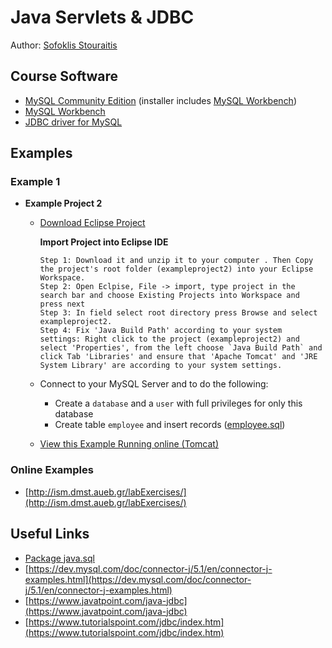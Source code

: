 # Java Servlets & JDBC

Author: [Sofoklis Stouraitis](mailto:sofos@aueb.gr)



## Course Software

* [MySQL Community Edition](https://dev.mysql.com/downloads/installer/) (installer includes [MySQL Workbench](https://dev.mysql.com/downloads/workbench/))
* [MySQL Workbench](https://dev.mysql.com/downloads/workbench/)
* [JDBC driver for MySQL](https://dev.mysql.com/downloads/connector/j/)


## Examples

### Example 1

* **Example Project 2**
  * [Download Eclipse Project](examples/exampleproject2.zip)

    **Import Project into Eclipse IDE**
    ```
    Step 1: Download it and unzip it to your computer . Then Copy the project's root folder (exampleproject2) into your Eclipse Workspace.
    Step 2: Open Eclpise, File -> import, type project in the search bar and choose Existing Projects into Workspace and press next
    Step 3: In field select root directory press Browse and select exampleproject2.
    Step 4: Fix 'Java Build Path' according to your system settings: Right click to the project (exampleproject2) and select 'Properties', from the left choose `Java Build Path` and click Tab 'Libraries' and ensure that 'Apache Tomcat' and 'JRE System Library' are according to your system settings.
    ```

  * Connect to your MySQL Server and to do the following:
    * Create a `database` and a `user` with full privileges for only this database
    * Create table `employee` and insert records ([employee.sql](examples/employee.sql))
  * [View this Example Running online (Tomcat)](http://orfeas.dmst.aueb.gr/exampleproject2/search)

### Online Examples

* [http://ism.dmst.aueb.gr/labExercises/](http://ism.dmst.aueb.gr/labExercises/)


## Useful Links

* [Package java.sql](https://docs.oracle.com/javase/8/docs/api/index.html?java/sql/package-summary.html)
* [https://dev.mysql.com/doc/connector-j/5.1/en/connector-j-examples.html](https://dev.mysql.com/doc/connector-j/5.1/en/connector-j-examples.html)
* [https://www.javatpoint.com/java-jdbc](https://www.javatpoint.com/java-jdbc)
* [https://www.tutorialspoint.com/jdbc/index.htm](https://www.tutorialspoint.com/jdbc/index.htm)

